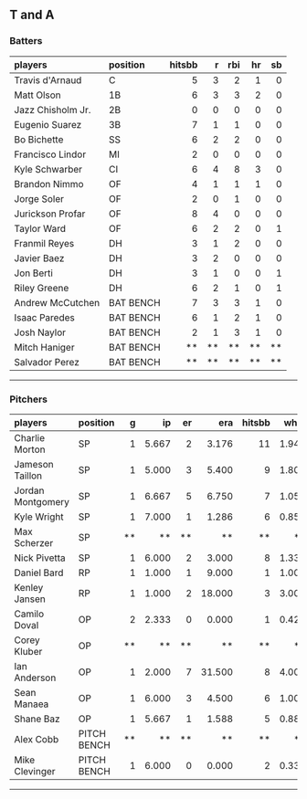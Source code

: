 ## T and A

### Batters

 
|players           |position  | hitsbb|  r| rbi| hr| sb| 
|:-----------------|:---------|------:|--:|---:|--:|--:| 
|Travis d'Arnaud   |C         |      5|  3|   2|  1|  0| 
|Matt Olson        |1B        |      6|  3|   3|  2|  0| 
|Jazz Chisholm Jr. |2B        |      0|  0|   0|  0|  0| 
|Eugenio Suarez    |3B        |      7|  1|   1|  0|  0| 
|Bo Bichette       |SS        |      6|  2|   2|  0|  0| 
|Francisco Lindor  |MI        |      2|  0|   0|  0|  0| 
|Kyle Schwarber    |CI        |      6|  4|   8|  3|  0| 
|Brandon Nimmo     |OF        |      4|  1|   1|  1|  0| 
|Jorge Soler       |OF        |      2|  0|   1|  0|  0| 
|Jurickson Profar  |OF        |      8|  4|   0|  0|  0| 
|Taylor Ward       |OF        |      6|  2|   2|  0|  1| 
|Franmil Reyes     |DH        |      3|  1|   2|  0|  0| 
|Javier Baez       |DH        |      3|  2|   0|  0|  0| 
|Jon Berti         |DH        |      3|  1|   0|  0|  1| 
|Riley Greene      |DH        |      6|  2|   1|  0|  1| 
|Andrew McCutchen  |BAT BENCH |      7|  3|   3|  1|  0| 
|Isaac Paredes     |BAT BENCH |      6|  1|   2|  1|  0| 
|Josh Naylor       |BAT BENCH |      2|  1|   3|  1|  0| 
|Mitch Haniger     |BAT BENCH |     **| **|  **| **| **| 
|Salvador Perez    |BAT BENCH |     **| **|  **| **| **| 


* * *

### Pitchers

 
|players           |position    |  g|    ip| er|    era| hitsbb|  whip| so|  w| sv| 
|:-----------------|:-----------|--:|-----:|--:|------:|------:|-----:|--:|--:|--:| 
|Charlie Morton    |SP          |  1| 5.667|  2|  3.176|     11| 1.941|  5|  0|  0| 
|Jameson Taillon   |SP          |  1| 5.000|  3|  5.400|      9| 1.800|  6|  1|  0| 
|Jordan Montgomery |SP          |  1| 6.667|  5|  6.750|      7| 1.050|  6|  0|  0| 
|Kyle Wright       |SP          |  1| 7.000|  1|  1.286|      6| 0.857|  4|  1|  0| 
|Max Scherzer      |SP          | **|    **| **|     **|     **|    **| **| **| **| 
|Nick Pivetta      |SP          |  1| 6.000|  2|  3.000|      8| 1.333|  5|  0|  0| 
|Daniel Bard       |RP          |  1| 1.000|  1|  9.000|      1| 1.000|  1|  0|  0| 
|Kenley Jansen     |RP          |  1| 1.000|  2| 18.000|      3| 3.000|  2|  0|  0| 
|Camilo Doval      |OP          |  2| 2.333|  0|  0.000|      1| 0.429|  3|  0|  1| 
|Corey Kluber      |OP          | **|    **| **|     **|     **|    **| **| **| **| 
|Ian Anderson      |OP          |  1| 2.000|  7| 31.500|      8| 4.000|  1|  0|  0| 
|Sean Manaea       |OP          |  1| 6.000|  3|  4.500|      6| 1.000|  7|  0|  0| 
|Shane Baz         |OP          |  1| 5.667|  1|  1.588|      5| 0.882|  6|  0|  0| 
|Alex Cobb         |PITCH BENCH | **|    **| **|     **|     **|    **| **| **| **| 
|Mike Clevinger    |PITCH BENCH |  1| 6.000|  0|  0.000|      2| 0.333|  6|  1|  0| 


* * *


